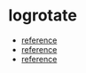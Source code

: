 # logrotate
- [reference](https://byd0105.tistory.com/29)
- [reference](https://m.blog.naver.com/PostView.nhn?blogId=zinyboy&logNo=220651013609&proxyReferer=https:%2F%2Fwww.google.com%2F)
- [reference](https://kykkyn2.tistory.com/75)
